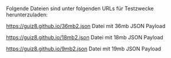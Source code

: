 Folgende Dateien sind unter folgenden URLs für Testzwecke herunterzuladen:

https://guiz8.github.io/36mb2.json  Datei mit 36mb JSON Payload

https://guiz8.github.io/18mb2.json  Datei mit 18mb JSON Payload


https://guiz8.github.io/9mb2.json  Datei mit 19mb JSON Payload
